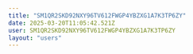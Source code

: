 ```yaml
---
title: "SM1QR2SKD92NXY96TV612FWGP4YBZXG1A7K3TP6ZY"
date: 2025-03-20T11:05:42.521Z
user: SM1QR2SKD92NXY96TV612FWGP4YBZXG1A7K3TP6ZY
layout: "users"
---
```

    